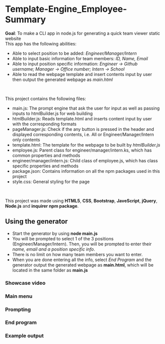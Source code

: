 # Template-Engine_Employee-Summary
**Goal**: To make a CLI app in node.js for generating a quick team viewer static website<br>
This app has the following abilities:
- Able to select position to be added: *Engineer/Manager/Intern*
- Able to input basic information for team members: *ID, Name, Email*
- Able to input position specific information: *Engineer -> Github username; Manager -> Office number; Intern -> School*
- Able to read the webpage template and insert contents input by user then output the generated webpage as *main.html*

<br>

This project contains the following files:
- main.js: The prompt engine that ask the user for input as well as passing inputs to htmlBuilder.js for web building
- htmlBuilder.js: Reads template.html and inserts content input by user with the corresponding formats 
- pageManager.js: Check if the any button is pressed in the header and displayed corresponding contents, i.e. All or Engineer/Manager/Intern only contents
- template.html: The template for the webpage to be built by *htmlBuilder.js*
- employee.js: Parent class for engineer/manager/intern.ks, which has common properties and methods
- engineer/manager/intern.js: Child class of employee.js, which has class specific properties and methods
- package.json: Contains information on all the npm packages used in this project
- style.css: General styling for the page

<br>

This project was made using **HTML5**, **CSS**, **Bootstrap**, **JaveScript**, **jQuery**, **Node.js** and **inquirer npm package**.

## Using the generator
- Start the generator by using **node main.js**
- You will be prompted to select 1 of the 3 positions (Engineer/Manager/Intern). Then, you will be prompted to enter their *name, email and a position specific info*.
- There is no limit on how many team members you want to enter.
- When you are done entering all the info, select *End Program* and the generator output the generated webpage as **main.html**, which will be located in the same folder as **main.js**

### Showcase video


### Main menu

### Prompting

### End program

### Example output



